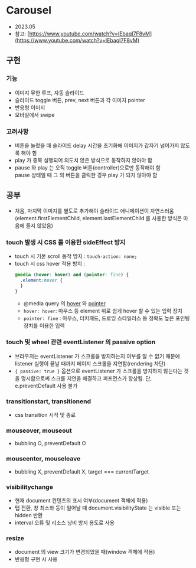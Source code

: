 # Carousel

- 2023.05
- 참고: [https://www.youtube.com/watch?v=IEbaqI7F8vM](https://www.youtube.com/watch?v=IEbaqI7F8vM)

## 구현

### 기능

- 이미지 무한 루프, 자동 슬라이드
- 슬라이드 toggle 버튼, prev, next 버튼과 각 이미지 pointer
- 반응형 이미지
- 모바일에서 swipe

### 고려사항

- 버튼을 눌렀을 때 슬라이드 delay 시간을 초기화해 이미지가 갑자기 넘어가지 않도록 해야 함
- play 가 중복 실행되어 의도치 않은 방식으로 동작하지 않아야 함
- pause 와 play 는 오직 toggle 버튼(controller)으로만 동작해야 함  
  pause 상태일 때 그 외 버튼을 클릭한 경우 play 가 되지 않아야 함

## 공부

- 처음, 마지막 이미지를 별도로 추가해야 슬라이드 애니메이션이 자연스러움  
  (element.firstElementChild, element.lastElementChild 를 사용한 방식은 마음에 들지 않았음)

### touch 발생 시 CSS 를 이용한 sideEffect 방지

- touch 시 기본 scroll 동작 방지 : `touch-action: none;`
- touch 시 css hover 적용 방지 :
  ```css
  @media (hover: hover) and (pointer: fine) {
    .element:hover {
    }
  }
  ```
  - @media query 의 [hover](https://developer.mozilla.org/en-US/docs/Web/CSS/@media/hover) 와 [pointer](https://developer.mozilla.org/en-US/docs/Web/CSS/@media/pointer)
  - `hover: hover`: 마우스 등 element 위로 쉽게 hover 할 수 있는 입력 장치
  - `pointer: fine` : 마우스, 터치패드, 드로잉 스타일러스 등 정확도 높은 포인팅 장치를 이용한 입력

### touch 및 wheel 관련 eventListener 의 passive option

- 브라우저는 eventListener 가 스크롤을 방지하는지 여부를 알 수 없기 때문에
  listener 실행이 끝날 때까지 페이지 스크롤을 지연함(rendering 차단)
- `{ passive: true }` 옵션으로 eventListener 가 스크롤을 방지하지 않는다는 것을 명시함으로써
  스크롤 지연을 해결하고 퍼포먼스가 향상됨. 단, e.preventDefault 사용 불가

### transitionstart, transitionend

- css transition 시작 및 종료

### mouseover, mouseout

- bubbling O, preventDefault O

### mouseenter, mouseleave

- bubbling X, preventDefault X, target === currentTarget

### visibilitychange

- 현재 document 컨텐츠의 표시 여부(document 객체에 적용)
- 탭 전환, 창 최소화 등이 일어날 때 document.visibilityState 는 visible 또는 hidden 반환
- interval 오류 및 리소스 낭비 방지 용도로 사용

### resize

- document 의 view 크기가 변경되었을 때(window 객체에 적용)
- 반응형 구현 시 사용
